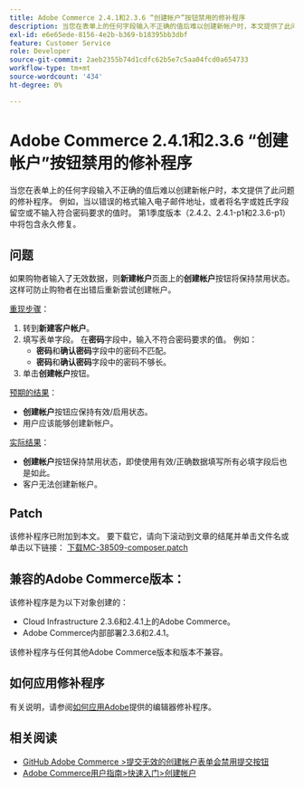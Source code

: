 ```yaml
---
title: Adobe Commerce 2.4.1和2.3.6 “创建帐户”按钮禁用的修补程序
description: 当您在表单上的任何字段输入不正确的值后难以创建新帐户时，本文提供了此问题的修补程序。 例如，当以错误的格式输入电子邮件地址，或者将名字或姓氏字段留空或不输入符合密码要求的值时。 第1季度版本（2.4.2、2.4.1-p1和2.3.6-p1）中将包含永久修复。
exl-id: e6e65ede-8156-4e2b-b369-b18395bb3dbf
feature: Customer Service
role: Developer
source-git-commit: 2aeb2355b74d1cdfc62b5e7c5aa04fcd0a654733
workflow-type: tm+mt
source-wordcount: '434'
ht-degree: 0%

---
```


# Adobe Commerce 2.4.1和2.3.6 “创建帐户”按钮禁用的修补程序

当您在表单上的任何字段输入不正确的值后难以创建新帐户时，本文提供了此问题的修补程序。 例如，当以错误的格式输入电子邮件地址，或者将名字或姓氏字段留空或不输入符合密码要求的值时。 第1季度版本（2.4.2、2.4.1-p1和2.3.6-p1）中将包含永久修复。

## 问题

如果购物者输入了无效数据，则&#x200B;**新建帐户**&#x200B;页面上的&#x200B;**创建帐户**&#x200B;按钮将保持禁用状态。 这样可防止购物者在出错后重新尝试创建帐户。

<u>重现步骤</u>：

1. 转到&#x200B;**新建客户帐户**。
1. 填写表单字段。 在&#x200B;**密码**&#x200B;字段中，输入不符合密码要求的值。 例如：
   * **密码**&#x200B;和&#x200B;**确认密码**&#x200B;字段中的密码不匹配。
   * **密码**&#x200B;和&#x200B;**确认密码**&#x200B;字段中的密码不够长。
1. 单击&#x200B;**创建帐户**&#x200B;按钮。

<u>预期的结果</u>：

* **创建帐户**&#x200B;按钮应保持有效/启用状态。
* 用户应该能够创建新帐户。

<u>实际结果</u>：

* **创建帐户**&#x200B;按钮保持禁用状态，即使使用有效/正确数据填写所有必填字段后也是如此。
* 客户无法创建新帐户。

## Patch

该修补程序已附加到本文。 要下载它，请向下滚动到文章的结尾并单击文件名或单击以下链接： [下载MC-38509-composer.patch](assets/MC-38509-composer.patch.zip)

## 兼容的Adobe Commerce版本：

该修补程序是为以下对象创建的：

* Cloud Infrastructure 2.3.6和2.4.1上的Adobe Commerce。
* Adobe Commerce内部部署2.3.6和2.4.1。

该修补程序与任何其他Adobe Commerce版本和版本不兼容。

## 如何应用修补程序

有关说明，请参阅[如何应用Adobe](/help/how-to/general/how-to-apply-a-composer-patch-provided-by-magento.md)提供的编辑器修补程序。

## 相关阅读

* [GitHub Adobe Commerce >提交无效的创建帐户表单会禁用提交按钮](https://github.com/magento/magento2/issues/30513)
* [Adobe Commerce用户指南>快速入门>创建帐户](https://experienceleague.adobe.com/en/docs/commerce-admin/start/commerce-account/commerce-account-create)
